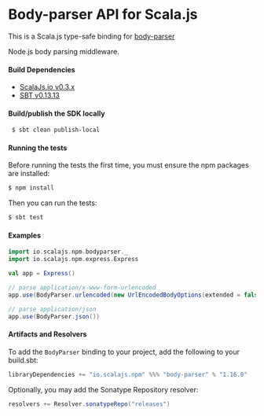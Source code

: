 Body-parser API for Scala.js
================================
This is a Scala.js type-safe binding for [body-parser](https://www.npmjs.com/package/body-parser)

Node.js body parsing middleware.

#### Build Dependencies

* [ScalaJs.io v0.3.x](https://github.com/ldaniels528/scalajs.io)
* [SBT v0.13.13](http://www.scala-sbt.org/download.html)

#### Build/publish the SDK locally

```bash
 $ sbt clean publish-local
```

#### Running the tests

Before running the tests the first time, you must ensure the npm packages are installed:

```bash
$ npm install
```

Then you can run the tests:

```bash
$ sbt test
```

#### Examples

```scala
import io.scalajs.npm.bodyparser._
import io.scalajs.npm.express.Express

val app = Express()

// parse application/x-www-form-urlencoded 
app.use(BodyParser.urlencoded(new UrlEncodedBodyOptions(extended = false)))

// parse application/json 
app.use(BodyParser.json())
```

#### Artifacts and Resolvers

To add the `BodyParser` binding to your project, add the following to your build.sbt:  

```sbt
libraryDependencies += "io.scalajs.npm" %%% "body-parser" % "1.16.0"
```

Optionally, you may add the Sonatype Repository resolver:

```sbt   
resolvers += Resolver.sonatypeRepo("releases") 
```